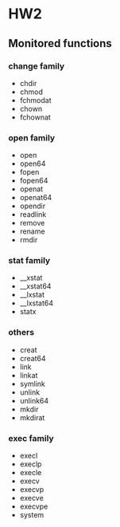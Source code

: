 # HW2

## Monitored functions

### change family

- chdir
- chmod
- fchmodat
- chown
- fchownat

### open family

- open
- open64
- fopen
- fopen64
- openat
- openat64
- opendir
- readlink
- remove
- rename
- rmdir

### stat family

- __xstat
- __xstat64
- __lxstat
- __lxstat64
- statx

### others

- creat
- creat64
- link
- linkat
- symlink
- unlink
- unlink64
- mkdir
- mkdirat

### exec family

- execl
- execlp
- execle
- execv
- execvp
- execve
- execvpe
- system
